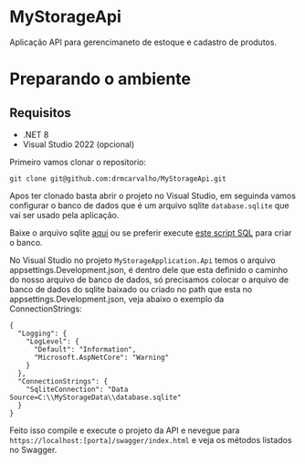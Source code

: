 # MyStorageApi

Aplicação API para gerencimaneto de estoque e cadastro de produtos.

# Preparando o ambiente

## Requisitos
- .NET 8
- Visual Studio 2022 (opcional)

Primeiro vamos clonar o repositorio:
```
git clone git@github.com:drmcarvalho/MyStorageApi.git
```

Apos ter clonado basta abrir o projeto no Visual Studio, em seguinda vamos configurar o banco de dados que é um arquivo sqlite `database.sqlite` que vai ser usado pela aplicação.

Baixe o arquivo sqlite [aqui]() ou se preferir execute [este script SQL](https://gist.github.com/drmcarvalho/1abd110ec0552bf394ffa4773357cfc2) para criar o banco.

No Visual Studio no projeto `MyStorageApplication.Api` temos o arquivo appsettings.Development.json, é dentro dele que esta definido o caminho do nosso arquivo de banco de dados, só precisamos colocar o arquivo de banco de dados do sqlite baixado ou criado no path que esta no appsettings.Development.json, veja abaixo o exemplo da ConnectionStrings:
```
{
  "Logging": {
    "LogLevel": {
      "Default": "Information",
      "Microsoft.AspNetCore": "Warning"
    }
  },
  "ConnectionStrings": {
    "SqliteConnection": "Data Source=C:\\MyStorageData\\database.sqlite"
  }
}
```

Feito isso compile e execute o projeto da API e nevegue para `https://localhost:[porta]/swagger/index.html` e veja os métodos listados no Swagger.